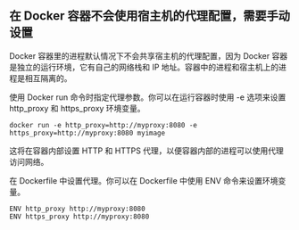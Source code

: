 ## 在 Docker 容器不会使用宿主机的代理配置，需要手动设置

Docker 容器里的进程默认情况下不会共享宿主机的代理配置，因为 Docker 容器是独立的运行环境，它有自己的网络栈和 IP 地址。容器中的进程和宿主机上的进程是相互隔离的。

使用 Docker run 命令时指定代理参数。你可以在运行容器时使用 -e 选项来设置 http_proxy 和 https_proxy 环境变量。

`docker run -e http_proxy=http://myproxy:8080 -e https_proxy=http://myproxy:8080 myimage`

这将在容器内部设置 HTTP 和 HTTPS 代理，以便容器内部的进程可以使用代理访问网络。

在 Dockerfile 中设置代理。你可以在 Dockerfile 中使用 ENV 命令来设置环境变量。

```
ENV http_proxy http://myproxy:8080
ENV https_proxy http://myproxy:8080
```



